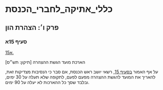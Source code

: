 # כללי_אתיקה_לחברי_הכנסת

## פרק ו׳: הצהרת הון

### סעיף 15א

[15א.](https://he.wikisource.org/wiki/כללי_אתיקה_לחברי_הכנסת#סעיף_15א)

הארכת מועד הגשת ההצהרה [תיקון: תש״ס]

על אף האמור [בסעיף 15](https://he.wikisource.org/wiki/כללי_אתיקה_לחברי_הכנסת#סעיף_15), רשאי יושב ראש הכנסת, אם סבר כי הנסיבות מצדיקות זאת, להאריך את המועד להגשת ההצהרה מפעם לפעם, לתקופה שלא תעלה על 30 ימים, ובלבד שסך כל ההארכות לא יעלה על 90 ימים.